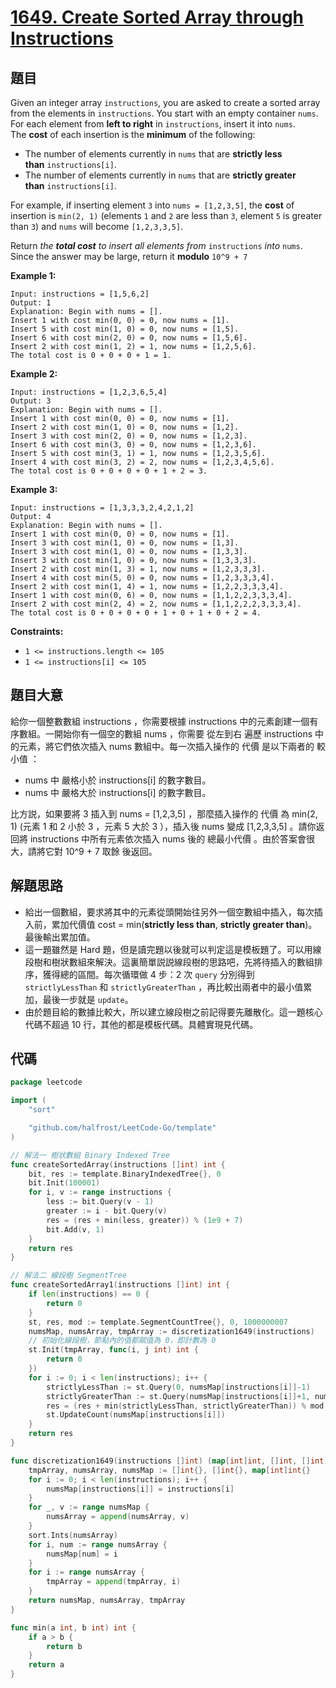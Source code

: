 # [1649. Create Sorted Array through Instructions](https://leetcode.com/problems/create-sorted-array-through-instructions/)

## 題目

Given an integer array `instructions`, you are asked to create a sorted array from the elements in `instructions`. You start with an empty container `nums`. For each element from **left to right** in `instructions`, insert it into `nums`. The **cost** of each insertion is the **minimum** of the following:

- The number of elements currently in `nums` that are **strictly less than** `instructions[i]`.
- The number of elements currently in `nums` that are **strictly greater than** `instructions[i]`.

For example, if inserting element `3` into `nums = [1,2,3,5]`, the **cost** of insertion is `min(2, 1)` (elements `1` and `2` are less than `3`, element `5` is greater than `3`) and `nums` will become `[1,2,3,3,5]`.

Return *the **total cost** to insert all elements from* `instructions` *into* `nums`. Since the answer may be large, return it **modulo** `10^9 + 7`

**Example 1:**

```
Input: instructions = [1,5,6,2]
Output: 1
Explanation: Begin with nums = [].
Insert 1 with cost min(0, 0) = 0, now nums = [1].
Insert 5 with cost min(1, 0) = 0, now nums = [1,5].
Insert 6 with cost min(2, 0) = 0, now nums = [1,5,6].
Insert 2 with cost min(1, 2) = 1, now nums = [1,2,5,6].
The total cost is 0 + 0 + 0 + 1 = 1.
```

**Example 2:**

```
Input: instructions = [1,2,3,6,5,4]
Output: 3
Explanation: Begin with nums = [].
Insert 1 with cost min(0, 0) = 0, now nums = [1].
Insert 2 with cost min(1, 0) = 0, now nums = [1,2].
Insert 3 with cost min(2, 0) = 0, now nums = [1,2,3].
Insert 6 with cost min(3, 0) = 0, now nums = [1,2,3,6].
Insert 5 with cost min(3, 1) = 1, now nums = [1,2,3,5,6].
Insert 4 with cost min(3, 2) = 2, now nums = [1,2,3,4,5,6].
The total cost is 0 + 0 + 0 + 0 + 1 + 2 = 3.
```

**Example 3:**

```
Input: instructions = [1,3,3,3,2,4,2,1,2]
Output: 4
Explanation: Begin with nums = [].
Insert 1 with cost min(0, 0) = 0, now nums = [1].
Insert 3 with cost min(1, 0) = 0, now nums = [1,3].
Insert 3 with cost min(1, 0) = 0, now nums = [1,3,3].
Insert 3 with cost min(1, 0) = 0, now nums = [1,3,3,3].
Insert 2 with cost min(1, 3) = 1, now nums = [1,2,3,3,3].
Insert 4 with cost min(5, 0) = 0, now nums = [1,2,3,3,3,4].
Insert 2 with cost min(1, 4) = 1, now nums = [1,2,2,3,3,3,4].
Insert 1 with cost min(0, 6) = 0, now nums = [1,1,2,2,3,3,3,4].
Insert 2 with cost min(2, 4) = 2, now nums = [1,1,2,2,2,3,3,3,4].
The total cost is 0 + 0 + 0 + 0 + 1 + 0 + 1 + 0 + 2 = 4.
```

**Constraints:**

- `1 <= instructions.length <= 105`
- `1 <= instructions[i] <= 105`

## 題目大意

給你一個整數數組 instructions ，你需要根據 instructions 中的元素創建一個有序數組。一開始你有一個空的數組 nums ，你需要 從左到右 遍歷 instructions 中的元素，將它們依次插入 nums 數組中。每一次插入操作的 代價 是以下兩者的 較小值 ：

- nums 中 嚴格小於 instructions[i] 的數字數目。
- nums 中 嚴格大於 instructions[i] 的數字數目。

比方説，如果要將 3 插入到 nums = [1,2,3,5] ，那麼插入操作的 代價 為 min(2, 1) (元素 1 和 2 小於 3 ，元素 5 大於 3 ），插入後 nums 變成 [1,2,3,3,5] 。請你返回將 instructions 中所有元素依次插入 nums 後的 總最小代價 。由於答案會很大，請將它對 10^9 + 7 取餘 後返回。

## 解題思路

- 給出一個數組，要求將其中的元素從頭開始往另外一個空數組中插入，每次插入前，累加代價值 cost = min(**strictly less than**, **strictly greater than**)。最後輸出累加值。
- 這一題雖然是 Hard 題，但是讀完題以後就可以判定這是模板題了。可以用線段樹和樹狀數組來解決。這裏簡單説説線段樹的思路吧，先將待插入的數組排序，獲得總的區間。每次循環做 4 步：2 次 `query` 分別得到 `strictlyLessThan` 和 `strictlyGreaterThan` ，再比較出兩者中的最小值累加，最後一步就是 `update`。
- 由於題目給的數據比較大，所以建立線段樹之前記得要先離散化。這一題核心代碼不超過 10 行，其他的都是模板代碼。具體實現見代碼。

## 代碼

```go
package leetcode

import (
	"sort"

	"github.com/halfrost/LeetCode-Go/template"
)

// 解法一 樹狀數組 Binary Indexed Tree
func createSortedArray(instructions []int) int {
	bit, res := template.BinaryIndexedTree{}, 0
	bit.Init(100001)
	for i, v := range instructions {
		less := bit.Query(v - 1)
		greater := i - bit.Query(v)
		res = (res + min(less, greater)) % (1e9 + 7)
		bit.Add(v, 1)
	}
	return res
}

// 解法二 線段樹 SegmentTree
func createSortedArray1(instructions []int) int {
	if len(instructions) == 0 {
		return 0
	}
	st, res, mod := template.SegmentCountTree{}, 0, 1000000007
	numsMap, numsArray, tmpArray := discretization1649(instructions)
	// 初始化線段樹，節點內的值都賦值為 0，即計數為 0
	st.Init(tmpArray, func(i, j int) int {
		return 0
	})
	for i := 0; i < len(instructions); i++ {
		strictlyLessThan := st.Query(0, numsMap[instructions[i]]-1)
		strictlyGreaterThan := st.Query(numsMap[instructions[i]]+1, numsArray[len(numsArray)-1])
		res = (res + min(strictlyLessThan, strictlyGreaterThan)) % mod
		st.UpdateCount(numsMap[instructions[i]])
	}
	return res
}

func discretization1649(instructions []int) (map[int]int, []int, []int) {
	tmpArray, numsArray, numsMap := []int{}, []int{}, map[int]int{}
	for i := 0; i < len(instructions); i++ {
		numsMap[instructions[i]] = instructions[i]
	}
	for _, v := range numsMap {
		numsArray = append(numsArray, v)
	}
	sort.Ints(numsArray)
	for i, num := range numsArray {
		numsMap[num] = i
	}
	for i := range numsArray {
		tmpArray = append(tmpArray, i)
	}
	return numsMap, numsArray, tmpArray
}

func min(a int, b int) int {
	if a > b {
		return b
	}
	return a
}

```